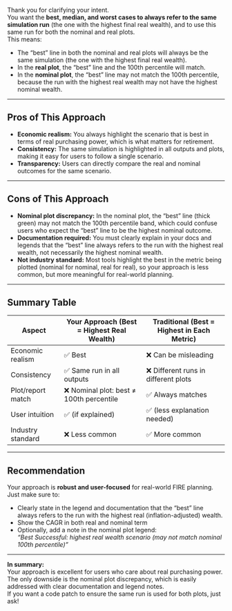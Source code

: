 Thank you for clarifying your intent.  
You want the **best, median, and worst cases to always refer to the same simulation run** (the one with the highest final real wealth), and to use this same run for both the nominal and real plots.  
This means:

- The “best” line in both the nominal and real plots will always be the same simulation (the one with the highest final real wealth).
- In the **real plot**, the “best” line and the 100th percentile will match.
- In the **nominal plot**, the “best” line may not match the 100th percentile, because the run with the highest real wealth may not have the highest nominal wealth.

---

## **Pros of This Approach**

- **Economic realism:** You always highlight the scenario that is best in terms of real purchasing power, which is what matters for retirement.
- **Consistency:** The same simulation is highlighted in all outputs and plots, making it easy for users to follow a single scenario.
- **Transparency:** Users can directly compare the real and nominal outcomes for the same scenario.

---

## **Cons of This Approach**

- **Nominal plot discrepancy:** In the nominal plot, the “best” line (thick green) may not match the 100th percentile band, which could confuse users who expect the “best” line to be the highest nominal outcome.
- **Documentation required:** You must clearly explain in your docs and legends that the “best” line always refers to the run with the highest real wealth, not necessarily the highest nominal wealth.
- **Not industry standard:** Most tools highlight the best in the metric being plotted (nominal for nominal, real for real), so your approach is less common, but more meaningful for real-world planning.

---

## **Summary Table**

| Aspect                | Your Approach (Best = Highest Real Wealth) | Traditional (Best = Highest in Each Metric) |
|-----------------------|--------------------------------------------|---------------------------------------------|
| Economic realism      | ✅ Best                                     | ❌ Can be misleading                        |
| Consistency           | ✅ Same run in all outputs                  | ❌ Different runs in different plots         |
| Plot/report match     | ❌ Nominal plot: best ≠ 100th percentile   | ✅ Always matches                           |
| User intuition        | ✅ (if explained)                           | ✅ (less explanation needed)                |
| Industry standard     | ❌ Less common                              | ✅ More common                              |

---

## **Recommendation**

Your approach is **robust and user-focused** for real-world FIRE planning.  
Just make sure to:

- Clearly state in the legend and documentation that the “best” line always refers to the run with the highest real (inflation-adjusted) wealth.
- Show the CAGR in both real and nominal term
- Optionally, add a note in the nominal plot legend:  
  *“Best Successful: highest real wealth scenario (may not match nominal 100th percentile)”*

---

**In summary:**  
Your approach is excellent for users who care about real purchasing power.  
The only downside is the nominal plot discrepancy, which is easily addressed with clear documentation and legend notes.  
If you want a code patch to ensure the same run is used for both plots, just ask!
